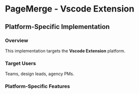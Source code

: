 # PageMerge - Vscode Extension

## Platform-Specific Implementation

### Overview
This implementation targets the **Vscode Extension** platform.

### Target Users
Teams, design leads, agency PMs.

### Platform-Specific Features
